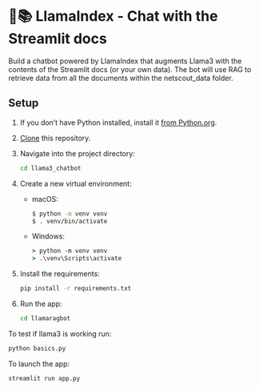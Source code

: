 # 🦙📚 LlamaIndex - Chat with the Streamlit docs

Build a chatbot powered by LlamaIndex that augments Llama3 with the contents of the Streamlit docs (or your own data). The bot will use RAG to retrieve data from all the documents within the netscout_data folder.

## Setup

1. If you don’t have Python installed, install it [from Python.org](https://www.python.org/downloads/).

2. [Clone](https://docs.github.com/en/repositories/creating-and-managing-repositories/cloning-a-repository) this repository.

3. Navigate into the project directory:

   ```cmd
   cd llama3_chatbot
   ```

4. Create a new virtual environment:

   - macOS:

     ```bash
     $ python -m venv venv
     $ . venv/bin/activate
     ```

   - Windows:
     ```cmd
     > python -m venv venv
     > .\venv\Scripts\activate
     ```

5. Install the requirements:

   ```cmd
   pip install -r requirements.txt
   ```

6. Run the app:

   ```cmd
   cd llamaragbot
   ```

To test if llama3 is working run:
   ```cmd
   python basics.py
   ```

To launch the app:
   ```cmd
   streamlit run app.py
   ```
